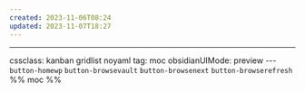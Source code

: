 ```yaml
---
created: 2023-11-06T08:24
updated: 2023-11-07T18:27
---
```

---
cssclass: kanban gridlist noyaml
tag: moc
obsidianUIMode: preview
--- `button-homewp`  `button-browsevault`  `button-browsenext` `button-browserefresh` 
%% moc %%